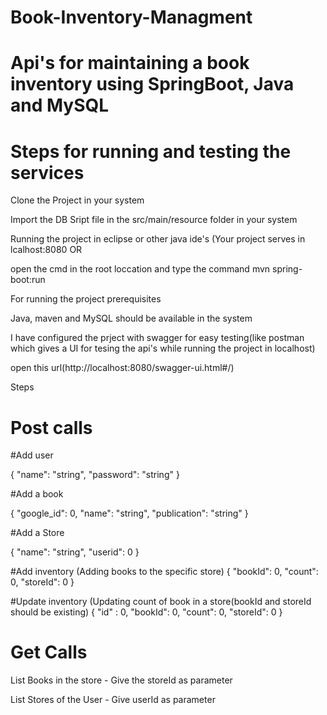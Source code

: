 # Book-Inventory-Managment

# Api's for maintaining a book inventory using SpringBoot, Java and MySQL

# Steps for running and testing the services

Clone the Project in your system

Import the DB Sript file in the src/main/resource folder in your system

Running the project in eclipse or other java ide's (Your project serves in lcalhost:8080  OR

open the cmd in the root loccation and type the command mvn spring-boot:run

For running the project prerequisites 

Java, maven and MySQL should be available in the system

I have configured the prject with swagger for easy testing(like postman which gives a UI for tesing the api's while running the project in localhost)

open this url(http://localhost:8080/swagger-ui.html#/)

Steps

# Post calls

#Add user

{
  "name": "string",
  "password": "string"
}

#Add a book

{
  "google_id": 0,
  "name": "string",
  "publication": "string"
}


#Add a Store

{
  "name": "string",
  "userid": 0
}

#Add inventory (Adding books to the specific store)
 {
  "bookId": 0,
  "count": 0,
  "storeId": 0
  }
 
#Update inventory (Updating count of book in a store(bookId and storeId should be existing)
{
  "id" : 0,
  "bookId": 0,
  "count": 0,
  "storeId": 0
}

# Get Calls

List Books in the store - Give the storeId as parameter

List Stores of the User - Give userId as parameter

